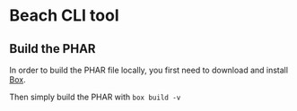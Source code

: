 # Beach CLI tool

## Build the PHAR
In order to build the PHAR file locally, you first need to download and install [Box](https://github.com/box-project/box2).

Then simply build the PHAR with `box build -v`
